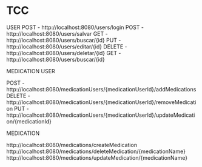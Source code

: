 # TCC
USER
POST - http://localhost:8080/users/login
POST - http://localhost:8080/users/salvar
GET - http://localhost:8080/users/buscar/{id}
PUT - http://localhost:8080/users/editar/{id}
DELETE - http://localhost:8080/users/deletar/{id}
GET - http://localhost:8080/users/buscar/{id}

MEDICATION USER

POST - http://localhost:8080/medicationUsers/{medicationUserId}/addMedications
DELETE - http://localhost:8080/medicationUsers/{medicationUserId}/removeMedication
PUT - http://localhost:8080/medicationUsers/{medicationUserId}/updateMedication/{medicationId}


MEDICATION

http://localhost:8080/medications/createMedication
http://localhost:8080/medications/deleteMedication/{medicationName}
http://localhost:8080/medications/updateMedication/{medicationName}
